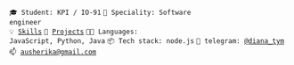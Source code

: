 <code>🎓 Student: KPI / IO-91</code>
<code>👷 Speciality: Software engineer</code><br>
<code>💡 [Skills](SKILLS.md)</code>
<code>🧻 [Projects](PROJECTS.md)</code>
<code>🧑‍💻 Languages: JavaScript, Python, Java</code>
<code>📦 Tech stack: node.js</code>
<code>💬 telegram: [@diana_tym](https://t.me/diana_tym)</code>
<code>📫 [ausherika@gmail.com](mailto:ausherika@gmail.com)</code>
